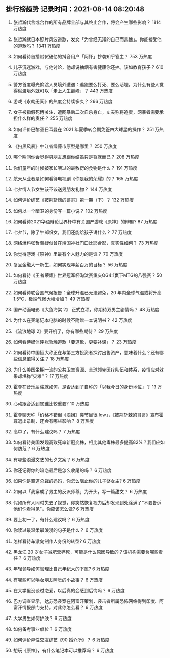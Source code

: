 
## 排行榜趋势 记录时间：2021-08-14 08:20:48
  
  1. 张哲瀚代言或合作的所有品牌全部与其终止合作，将会产生哪些影响？ 1814 万热度
    
  2. 张哲瀚就日本照片风波道歉，发文「为曾经无知的自己而羞愧」。你能接受他的道歉吗？ 1341 万热度
    
  3. 如何看待首播带货破亿的抖音用户「阿怀」抄袭知乎答主？ 753 万热度
    
  4. 儿子沉迷游戏，与他讨论，他却说抽烟有害健康你还抽。该如教育孩子？ 610 万热度
    
  5. 警方首度曝光偷渡人员境外遭遇：逃跑要么打死、要么活埋。为什么有些人觉得偷渡境外就可以「走上人生巅峰」？ 443 万热度
    
  6. 游戏《永劫无间》的热度会持续多久？ 266 万热度
    
  7. 女子被指假死博关注，遭网暴后二次自杀身亡，丈夫称将追责，网暴者需要承担什么样的责任？ 255 万热度
    
  8. 如何评价巴黎圣日耳曼在 2021 年夏季转会期免签四大球星的操作？ 251 万热度
    
  9. 《扫黑风暴》中江省绿藤市原型是哪里？ 250 万热度
    
  10. 哪个瞬间你会觉得男朋友想跟你结婚只是将就而已？ 208 万热度
    
  11. 你们童年的时候被家长喂过的最敷衍的食物是什么？ 191 万热度
    
  12. 航天从业者是如何看待电视剧《你是我的荣耀》的？ 165 万热度
    
  13. 七夕情人节女生该不该送男朋友礼物？ 144 万热度
    
  14. 如何评价综艺《披荆斩棘的哥哥》第一期（下）？ 132 万热度
    
  15. 如何以一个暗卫的身份写一篇小说？ 102 万热度
    
  16. 如何看待2021华语辩论世界杯中有关国产游戏《原神》的辩题? 87 万热度
    
  17. 七夕节，除了牛郎织女，我们还能给孩子讲什么？ 77 万热度
    
  18. 网络爆料张哲瀚疑似曾在靖国神社门口比耶合影，真实性如何？ 73 万热度
    
  19. 你觉得游戏《原神》里最有个人魅力的是谁？ 70 万热度
    
  20. 复旦金融大一新生，如何实现年薪百万的目标？ 56 万热度
    
  21. 如何看待《王者荣耀》世界冠军杯淘汰赛重庆QG4:1赢下MTG的八强赛？ 50 万热度
    
  22. 如何看待联合国气候报告：全球升温已无法避免，20 年内全球气温或将升高 1.5℃，极端气候大幅增加？ 49 万热度
    
  23. 国产动画电影《大鱼海棠 2》 正式立项，你期待双男主剧情吗？ 48 万热度
    
  24. 为什么在买笔记本电脑的时候不附赠一本说明书？ 42 万热度
    
  25. 《流浪地球 2》要开机了，你有哪些期待？ 29 万热度
    
  26. 如何看待媒体评张哲瀚道歉「要道歉，更要补课」？ 23 万热度
    
  27. 如何看待中国恒大称正在与第三方投资者探讨出售资产，意味着什么？还有哪些信息值得关注？ 18 万热度
    
  28. 为什么美国坐拥一流的公共卫生资源、全球领先医疗队伍和体系，疫情应对效果却堪称“灾难”？ 17 万热度
    
  29. 霍尊在音乐届成就如何，是否达到了自称的「以我今日的身份地位」？ 13 万热度
    
  30. 心动跟合适到底谁比较重要? 10 万热度
    
  31. 霍尊聊天称「价格不错但《浪姐》类节目很 low」，《披荆斩棘的哥哥》宣布霍尊退出录制，还会有哪些影响？ 8 万热度
    
  32. 高中了，有什么建议吗？ 7 万热度
    
  33. 如何看待美国发现高致死率新冠变株，相比其他毒株最多提高82%？我们应如何防范？ 6 万热度
    
  34. 有哪些浪漫文艺的七夕文案？ 6 万热度
    
  35. 你还记得你的暗恋最后是怎么收尾的吗？ 6 万热度
    
  36. 如果你是霸道总裁的妈妈，你怎么阻止你的儿子娶女主? 6 万热度
    
  37. 如何以「我穿成了男主的反派师尊」为开头，写一篇甜文？ 6 万热度
    
  38. 假如所有人同时失去了视觉，你突然恢复视力后却发现到处涂满了“不要告诉他们你看得见”，你应该怎么做? 6 万热度
    
  39. 要上初一了，有什么建议吗？ 6 万热度
    
  40. 你读过最温柔最浪漫的句子是什么？ 6 万热度
    
  41. 怎样看待车澈向制作人身份的转型? 6 万热度
    
  42. 黑龙江 20 岁女子减肥营猝死，可能是什么原因导致的？该机构需要负哪些责任？ 6 万热度
    
  43. 年轻领导如何管理比自己年纪大的下属? 6 万热度
    
  44. 有哪些可以哄女朋友睡觉的小故事？ 6 万热度
    
  45. 在大学里没谈过恋爱，以后真的会感到后悔吗？ 6 万热度
    
  46. 巴方调查显示，达苏恐袭案在阿富汗策划，袭击者所属恐怖网络得到印度、阿富汗情报部门支持。对此你怎么看？ 6 万热度
    
  47. 大学男生如何护肤？ 6 万热度
    
  48. 如何备考事业单位？ 6 万热度
    
  49. 如何评价异性交友综艺《90 婚介所》？ 6 万热度
    
  50. 想玩《原神》，有什么笔记本可以推荐吗？ 6 万热度
    
